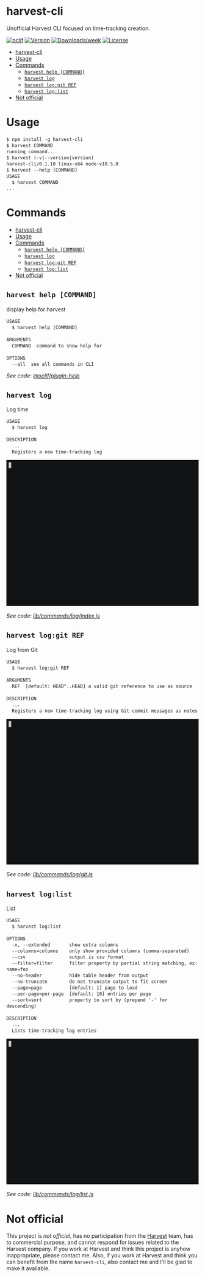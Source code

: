 # harvest-cli

Unofficial Harvest CLI focused on time-tracking creation.

[![oclif](https://img.shields.io/badge/cli-oclif-brightgreen.svg)](https://oclif.io)
[![Version](https://img.shields.io/npm/v/harvest-cli.svg)](https://npmjs.org/package/harvest-cli)
[![Downloads/week](https://img.shields.io/npm/dw/harvest-cli.svg)](https://npmjs.org/package/harvest-cli)
[![License](https://img.shields.io/npm/l/harvest-cli.svg)](https://github.com/lucasconstantino/harvest-cli/blob/master/package.json)

<!-- toc -->

- [harvest-cli](#harvest-cli)
- [Usage](#usage)
- [Commands](#commands)
  - [`harvest help [COMMAND]`](#harvest-help-command)
  - [`harvest log`](#harvest-log)
  - [`harvest log:git REF`](#harvest-loggit-ref)
  - [`harvest log:list`](#harvest-loglist)
- [Not official](#not-official)
    <!-- tocstop -->

# Usage

<!-- usage -->

```sh-session
$ npm install -g harvest-cli
$ harvest COMMAND
running command...
$ harvest (-v|--version|version)
harvest-cli/0.1.10 linux-x64 node-v10.5.0
$ harvest --help [COMMAND]
USAGE
  $ harvest COMMAND
...
```

<!-- usagestop -->

# Commands

<!-- commands -->

- [harvest-cli](#harvest-cli)
- [Usage](#usage)
- [Commands](#commands)
  - [`harvest help [COMMAND]`](#harvest-help-command)
  - [`harvest log`](#harvest-log)
  - [`harvest log:git REF`](#harvest-loggit-ref)
  - [`harvest log:list`](#harvest-loglist)
- [Not official](#not-official)

## `harvest help [COMMAND]`

display help for harvest

```
USAGE
  $ harvest help [COMMAND]

ARGUMENTS
  COMMAND  command to show help for

OPTIONS
  --all  see all commands in CLI
```

_See code: [@oclif/plugin-help](https://github.com/oclif/plugin-help/blob/v2.1.6/src/commands/help.ts)_

## `harvest log`

Log time

```
USAGE
  $ harvest log

DESCRIPTION
  ...
  Registers a new time-tracking log
```

![log](docs/first-log.gif)

_See code: [lib/commands/log/index.js](https://github.com/lucasconstantino/harvest-cli/blob/v0.1.10/lib/commands/log/index.js)_

## `harvest log:git REF`

Log from Git

```
USAGE
  $ harvest log:git REF

ARGUMENTS
  REF  [default: HEAD^..HEAD] a valid git reference to use as source

DESCRIPTION
  ...
  Registers a new time-tracking log using Git commit messages as notes
```

![log](docs/log:git.gif)

_See code: [lib/commands/log/git.js](https://github.com/lucasconstantino/harvest-cli/blob/v0.1.10/lib/commands/log/git.js)_

## `harvest log:list`

List

```
USAGE
  $ harvest log:list

OPTIONS
  -x, --extended       show extra columns
  --columns=columns    only show provided columns (comma-separated)
  --csv                output is csv format
  --filter=filter      filter property by partial string matching, ex: name=foo
  --no-header          hide table header from output
  --no-truncate        do not truncate output to fit screen
  --page=page          [default: 1] page to load
  --per-page=per-page  [default: 10] entries per page
  --sort=sort          property to sort by (prepend '-' for descending)

DESCRIPTION
  ...
  Lists time-tracking log entries
```

![log](docs/log:list.gif)

_See code: [lib/commands/log/list.js](https://github.com/lucasconstantino/harvest-cli/blob/v0.1.10/lib/commands/log/list.js)_

<!-- commandsstop -->

# Not official

This project is _not official_, has no participation from the [Harvest](https://www.getharvest.com/) team, has to commercial purpose, and cannot respond for issues related to the Harvest company. If you work at Harvest and think this project is anyhow inappropriate, please contact me. Also, if you work at Harvest and think you can benefit from the name `harvest-cli`, also contact me and I'll be glad to make it available.
